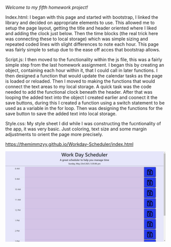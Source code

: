*Welcome to my fifth homework project!*

Index.html:
I began with this page and started with bootstrap, I linked the library and decided on appropriate elements to use. This allowed me to setup the page layout, getting the title and header oriented where I liked and adding the clock just below. Then the time blocks (the real trick here was connecting these to local storage) which was simple sizing and repeated coded lines with slight differences to note each hour. This page was fairly simple to setup due to the ease off acces that bootstrap allows.

Script.js:
I then moved to the functionality within the js file, this was a fairly simple step from the last homework assignment. I began this by creating an object, containing each hour within it, that I could call in later functions. I then designed a function that would update the calendar tasks as the page is loaded or reloaded. Then I moved to making the functions that would connect the text areas to my local storage. A quick task was the code needed to add the functional clock beneath the header. After that was looping the added text into the object I created earlier and coonect it the save buttons, during this I created a function using a switch statement to be used as a variable in the for loop. Then was designing the functions for the save button to save the added text into local storage.

Style.css:
My style sheet I did while I was constructing the fucntionality of the app, it was very basic. Just coloring, text size and some margin adjustments to orient the page more precisely.

https://themimmzyy.github.io/Workday-Scheduler/index.html

![alt text](images/SchedulerPic.png)
